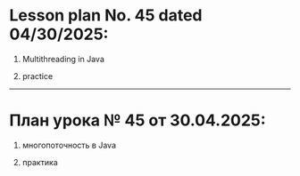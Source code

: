 # Lesson plan No. 45 dated 04/30/2025:

1. Multithreading in Java 

2. practice

_________________________________________________

# План урока № 45 от 30.04.2025:

1. многопоточность в Java

2. практика
